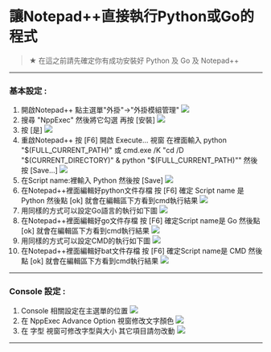 # 讓Notepad++直接執行Python或Go的程式
> ★ 在這之前請先確定你有成功安裝好 Python 及 Go 及 Notepad++ 

-----

###  基本設定 :

1. 開啟Notepad++ 點主選單"外掛"→"外掛模組管理"
![](images/nppExec/nppExec-01.png)
2. 搜尋 "NppExec" 然後將它勾選 再按 [安裝]
![](images/nppExec/nppExec-02.png)
3. 按 [是]
![](images/nppExec/nppExec-03.png)
4. 重啟Notepad++ 按 [F6] 開啟 Execute... 視窗 在裡面輸入 python "$(FULL_CURRENT_PATH)" 或 cmd.exe /K "cd /D "$(CURRENT_DIRECTORY)" & python "$(FULL_CURRENT_PATH)"" 然後按 [Save...]
![](images/nppExec/nppExec-04.png)
5. 在Script name:裡輸入 Python 然後按 [Save]
![](images/nppExec/nppExec-05.png)
6. 在Notepad++裡面編輯好python文件存檔 按 [F6] 確定 Script name 是 Python 然後點 [ok] 就會在編輯區下方看到cmd執行結果
![](images/nppExec/nppExec-06.png)
7. 用同樣的方式可以設定Go語言的執行如下圖
![](images/nppExec/nppExec-07.png)
8. 在Notepad++裡面編輯好go文件存檔 按 [F6] 確定Script name是 Go 然後點 [ok] 就會在編輯區下方看到cmd執行結果
![](images/nppExec/nppExec-08.png)
9. 用同樣的方式可以設定CMD的執行如下圖
![](images/nppExec/nppExec-09.png)
10. 在Notepad++裡面編輯好bat文件存檔 按 [F6] 確定Script name是 CMD 然後點 [ok] 就會在編輯區下方看到cmd執行結果
![](images/nppExec/nppExec-10.png)

-----

### Console 設定 :

1. Console 相關設定在主選單的位置
![](images/nppExec/nppExec-11.png)
2. 在 NppExec Advance Option 視窗修改文字顏色
![](images/nppExec/nppExec-12.png)
3. 在 字型 視窗可修改字型與大小 其它項目請勿改動
![](images/nppExec/nppExec-13.png)

-----
